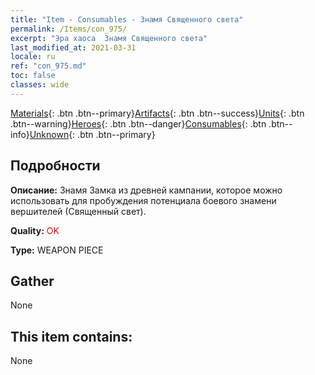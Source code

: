```yaml
---
title: "Item - Consumables - Знамя Священного света"
permalink: /Items/con_975/
excerpt: "Эра хаоса  Знамя Священного света"
last_modified_at: 2021-03-31
locale: ru
ref: "con_975.md"
toc: false
classes: wide
---
```

 [Materials](/ru/Items/){: .btn .btn--primary}[Artifacts](/ru/Items/Artifacts/){: .btn .btn--success}[Units](/ru/Items/Units/){: .btn .btn--warning}[Heroes](/ru/Items/Heroes/){: .btn .btn--danger}[Consumables](/ru/Items/Consumables/){: .btn .btn--info}[Unknown](/ru/Items/Unknown/){: .btn .btn--primary}

## Подробности
 **Описание:** Знамя Замка из древней кампании, которое можно использовать для пробуждения потенциала боевого знамени вершителей (Священный свет).

 **Quality:** <span style="color: #FF0000">OK</span>

 **Type:** WEAPON PIECE

## Gather

  None

## This item contains:

  None

